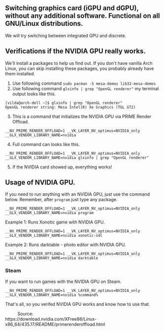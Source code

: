 ## Switching graphics card (iGPU and dGPU), without any additional software. Functional on all GNU/Linux distributions.
We will try switching between integrated GPU and discrete.

## Verifications if the NVIDIA GPU really works.
We'll install a packages to help us find out. If you don't have vanilla Arch Linux, you can skip installing these packages, you probably already have them installed.

1. Use following command ```sudo pacman -S mesa-demos lib32-mesa-demos```
2. Use following command ```glxinfo | grep "OpenGL renderer"``` my terminal output looks like this.
```
[vilda@arch-dell ~]$ glxinfo | grep "OpenGL renderer"
OpenGL renderer string: Mesa Intel(R) Xe Graphics (TGL GT2)
```
3. This is a command that initializes the NVIDIA GPU via PRIME Render Offload.
```
__NV_PRIME_RENDER_OFFLOAD=1 __VK_LAYER_NV_optimus=NVIDIA_only __GLX_VENDOR_LIBRARY_NAME=nvidia
```
4. Full command can looks like this. 
```
__NV_PRIME_RENDER_OFFLOAD=1 __VK_LAYER_NV_optimus=NVIDIA_only __GLX_VENDOR_LIBRARY_NAME=nvidia glxinfo | grep "OpenGL renderer"
```
5. If the NVIDIA card showed up, everything works!
## Usage of NVIDIA GPU.
If you need to run anything with an NVIDIA GPU, just use the command below. Remember, after ```program``` just type any package.

```
__NV_PRIME_RENDER_OFFLOAD=1 __VK_LAYER_NV_optimus=NVIDIA_only __GLX_VENDOR_LIBRARY_NAME=nvidia program
```
Example 1: Runs Xonotic game with NVIDIA GPU.
```
__NV_PRIME_RENDER_OFFLOAD=1 __VK_LAYER_NV_optimus=NVIDIA_only __GLX_VENDOR_LIBRARY_NAME=nvidia xonotic-sdl
```
Example 2: Runs darktable - photo editor with NVIDIA GPU.
```
__NV_PRIME_RENDER_OFFLOAD=1 __VK_LAYER_NV_optimus=NVIDIA_only __GLX_VENDOR_LIBRARY_NAME=nvidia darktable
```
### Steam
If you want to run games with the NVIDIA GPU on Steam.
```
__NV_PRIME_RENDER_OFFLOAD=1 __VK_LAYER_NV_optimus=NVIDIA_only __GLX_VENDOR_LIBRARY_NAME=nvidia %command%
```
That's all, so you verifed NVIDIA GPU works and know how to use that.
<dd> Source: </dd>
https://download.nvidia.com/XFree86/Linux-x86_64/435.17/README/primerenderoffload.html
